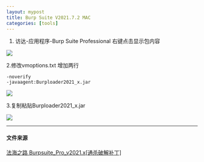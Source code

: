 ```yaml
---
layout: mypost
title: Burp Suite V2021.7.2 MAC
categories: [tools]
---
```


1. 访达-应用程序-Burp Suite Professional 右键点击显示包内容

![](https://static.iihack.top/img/1.png)

2.修改vmoptions.txt 增加两行

```
-noverify
-javaagent:Burploader2021_x.jar
```

![](https://static.iihack.top/img/2.png)

3.复制粘贴Burploader2021_x.jar

![](https://static.iihack.top/img/3.png)

---

#### 文件来源

[法海之路 Burpsuite_Pro_v2021.x[通杀破解补丁]](https://www.fahai.org/index.php/archives/101/)
